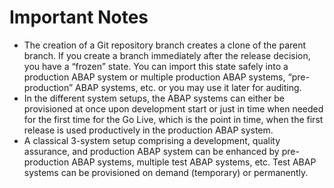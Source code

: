 <!-- loio6d9a1b21b0714ddb8273161a496607b6 -->

# Important Notes

-   The creation of a Git repository branch creates a clone of the parent branch. If you create a branch immediately after the release decision, you have a “frozen” state. You can import this state safely into a production ABAP system or multiple production ABAP systems, “pre-production” ABAP systems, etc. or you may use it later for auditing.
-   In the different system setups, the ABAP systems can either be provisioned at once upon development start or just in time when needed for the first time for the Go Live, which is the point in time, when the first release is used productively in the production ABAP system.
-   A classical 3-system setup comprising a development, quality assurance, and production ABAP system can be enhanced by pre-production ABAP systems, multiple test ABAP systems, etc. Test ABAP systems can be provisioned on demand \(temporary\) or permanently.

